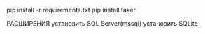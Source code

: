 pip install -r requirements.txt
pip install faker

РАСШИРЕНИЯ
установить SQL Server(mssql)
установить SQLite

